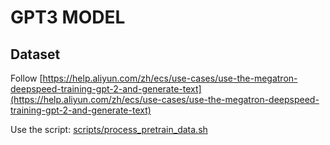 # GPT3 MODEL

## Dataset

Follow [https://help.aliyun.com/zh/ecs/use-cases/use-the-megatron-deepspeed-training-gpt-2-and-generate-text](https://help.aliyun.com/zh/ecs/use-cases/use-the-megatron-deepspeed-training-gpt-2-and-generate-text)

Use the script: [scripts/process_pretrain_data.sh](../../../../scripts/process_pretrain_data.sh)
